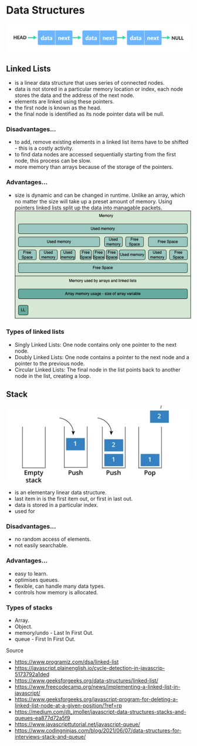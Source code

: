 # Data Structures

![Linked List](https://raw.githubusercontent.com/niccmac/dataStructures/main/public/img/linked-list-concept.webp)

## Linked Lists

- is a linear data structure that uses series of connected nodes.
- data is not stored in a particular memory location or index, each node stores the data and the address of the next node.
- elements are linked using these pointers.
- the first node is known as the head.
- the final node is identified as its node pointer data will be null.

### Disadvantages...

- to add, remove existing elements in a linked list items have to be shifted - this is a costly activity.
- to find data nodes are accessed sequentially starting from the first node, this process can be slow.
- more memory than arrays because of the storage of the pointers.

### Advantages...

- size is dynamic and can be changed in runtime. Unlike an array, which no matter the size will take up a preset amount of memory. Using pointers linked lists split up the data into managable packets.
  ![memory usage](https://github.com/niccmac/dataStructures/blob/main/public/img/Untitled%20Diagram.drawio.png)

### Types of linked lists

- Singly Linked Lists: One node contains only one pointer to the next node.
- Doubly Linked Lists: One node contains a pointer to the next node and a pointer to the previous node.
- Circular Linked Lists: The final node in the list points back to another node in the list, creating a loop.

## Stack

![Stack eg.](https://raw.githubusercontent.com/niccmac/dataStructures/main/public/img/st73hnavf3vbeitow7ln.webp)

- is an elementary linear data structure.
- last item in is the first item out, or first in last out.
- data is stored in a particular index.
- used for

### Disadvantages...

- no random access of elements.
- not easily searchable.

### Advantages...

- easy to learn.
- optimises queues.
- flexible, can handle many data types.
- controls how memory is allocated.

### Types of stacks

- Array.
- Object.
- memory/undo - Last In First Out.
- queue - First In First Out.

Source

- <https://www.programiz.com/dsa/linked-list>
- <https://javascript.plainenglish.io/cycle-detection-in-javascrip-5173792a1ded>
- <https://www.geeksforgeeks.org/data-structures/linked-list/>
- <https://www.freecodecamp.org/news/implementing-a-linked-list-in-javascript/>
- <https://www.geeksforgeeks.org/javascript-program-for-deleting-a-linked-list-node-at-a-given-position/?ref=rp>
- <https://medium.com/@_jmoller/javascript-data-structures-stacks-and-queues-ea877d72a5f9>
- <https://www.javascripttutorial.net/javascript-queue/>
- <https://www.codingninjas.com/blog/2021/06/07/data-structures-for-interviews-stack-and-queue/>
